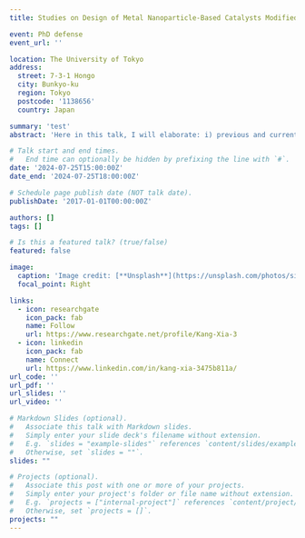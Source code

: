 ```yaml
---
title: Studies on Design of Metal Nanoparticle-Based Catalysts Modified with Lacunary Polyoxometalate

event: PhD defense
event_url: ''

location: The University of Tokyo
address: 
  street: 7-3-1 Hongo
  city: Bunkyo-ku
  region: Tokyo
  postcode: '1138656'
  country: Japan

summary: 'test'
abstract: 'Here in this talk, I will elaborate: i) previous and current efforts on developing hybrid materials of metal nanoparticles and polyoxometalates, and ii) future scope and plans on expanding this interesting area and collaborating with other research fields. Notably, some interesting yet unpublished results will also be discussed in this talk.'

# Talk start and end times.
#   End time can optionally be hidden by prefixing the line with `#`.
date: '2024-07-25T15:00:00Z'
date_end: '2024-07-25T18:00:00Z'

# Schedule page publish date (NOT talk date).
publishDate: '2017-01-01T00:00:00Z'

authors: []
tags: []

# Is this a featured talk? (true/false)
featured: false

image:
  caption: 'Image credit: [**Unsplash**](https://unsplash.com/photos/silhouette-photography-of-person-oMpAz-DN-9I)'
  focal_point: Right

links:
  - icon: researchgate
    icon_pack: fab
    name: Follow
    url: https://www.researchgate.net/profile/Kang-Xia-3
  - icon: linkedin
    icon_pack: fab
    name: Connect
    url: https://www.linkedin.com/in/kang-xia-3475b811a/
url_code: ''
url_pdf: ''
url_slides: ''
url_video: ''

# Markdown Slides (optional).
#   Associate this talk with Markdown slides.
#   Simply enter your slide deck's filename without extension.
#   E.g. `slides = "example-slides"` references `content/slides/example-slides.md`.
#   Otherwise, set `slides = ""`.
slides: ""

# Projects (optional).
#   Associate this post with one or more of your projects.
#   Simply enter your project's folder or file name without extension.
#   E.g. `projects = ["internal-project"]` references `content/project/deep-learning/index.md`.
#   Otherwise, set `projects = []`.
projects: ""
---
```

